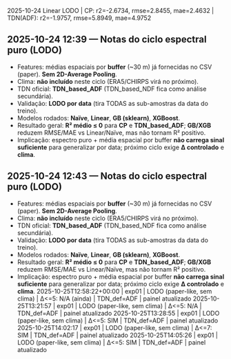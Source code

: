 2025-10-24 Linear LODO | CP: r2=-2.6734, rmse=2.8455, mae=2.4632 | TDN(ADF): r2=-1.9757, rmse=5.8949, mae=4.9752
## 2025-10-24 12:39 — Notas do ciclo espectral puro (LODO)
- Features: médias espaciais por **buffer** (~30 m) já fornecidas no CSV (paper). **Sem 2D-Average Pooling**.
- Clima: **não incluído** neste ciclo (ERA5/CHIRPS virá no próximo).
- TDN oficial: **TDN_based_ADF** (TDN_based_NDF fica como análise secundária).
- Validação: **LODO por data** (tira TODAS as sub-amostras da data do treino).
- Modelos rodados: **Naïve**, **Linear**, **GB (sklearn)**, **XGBoost**.
- Resultado geral: **R² médio ≤ 0** para **CP** e **TDN_based_ADF**; **GB/XGB** reduzem RMSE/MAE vs Linear/Naïve, mas não tornam R² positivo.
- Implicação: espectro puro + média espacial por buffer **não carrega sinal suficiente** para generalizar por data; próximo ciclo exige **Δ controlado** e **clima**.
## 2025-10-24 12:43 — Notas do ciclo espectral puro (LODO)
- Features: médias espaciais por **buffer** (~30 m) já fornecidas no CSV (paper). **Sem 2D-Average Pooling**.
- Clima: **não incluído** neste ciclo (ERA5/CHIRPS virá no próximo).
- TDN oficial: **TDN_based_ADF** (TDN_based_NDF fica como análise secundária).
- Validação: **LODO por data** (tira TODAS as sub-amostras da data do treino).
- Modelos rodados: **Naïve**, **Linear**, **GB (sklearn)**, **XGBoost**.
- Resultado geral: **R² médio ≤ 0** para **CP** e **TDN_based_ADF**; **GB/XGB** reduzem RMSE/MAE vs Linear/Naïve, mas não tornam R² positivo.
- Implicação: espectro puro + média espacial por buffer **não carrega sinal suficiente** para generalizar por data; próximo ciclo exige **Δ controlado** e **clima**.
2025-10-25T12:58:22+00:00  | exp01 | LODO (paper-like, sem clima) | Δ<=5: N/A (ainda) | TDN_def=ADF | painel atualizado
2025-10-25T13:21:57  | exp01 | LODO (paper-like, sem clima) | Δ<=5: N/A | TDN_def=ADF | painel atualizado
2025-10-25T13:28:55  | exp01 | LODO (paper-like, sem clima) | Δ<=5: SIM | TDN_def=ADF | painel atualizado
2025-10-25T14:02:17  | exp01 | LODO (paper-like, sem clima) | Δ<=7: SIM | TDN_def=ADF | painel atualizado
2025-10-25T14:05:26  | exp01 | LODO (paper-like, sem clima) | Δ<=5: SIM | TDN_def=ADF | painel atualizado
